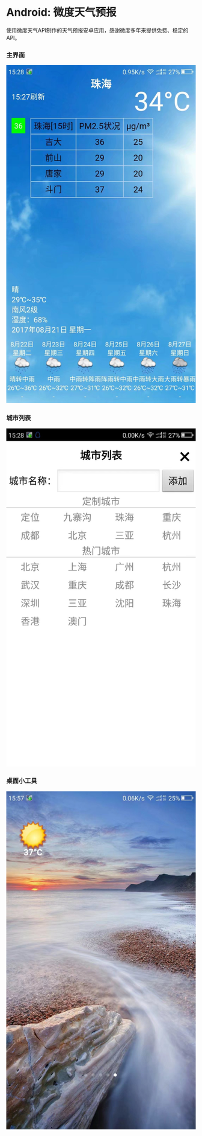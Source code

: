 # Android: 微度天气预报
使用微度天气API制作的天气预报安卓应用，感谢微度多年来提供免费、稳定的API。
### 主界面
![alt](preview.jpg)  
### 城市列表  
![alt](citylist.jpg)  
### 桌面小工具
![alt](AppWidget.jpg)  